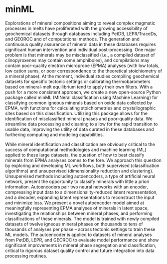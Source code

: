 # minML

Explorations of mineral compositions aiming to reveal complex magmatic processes in melts have proliferated with the growing accessibility of geochemical datasets through databases including PetDB, LEPR/TraceDs, and GEOROC and of computational methods. The generation and continuous quality assurance of mineral data in these databases requires significant human intervention and individual post-processing. One major problem is that minerals may be misclassified (i.e., a compiled dataset of clinopyroxenes may contain some amphiboles), and compilations may contain poor-quality electron microprobe (EPMA) analyses (with low totals, low cation sums, or poor correspondence to the theoretical stoichiometry of a mineral phase). At the moment, individual studies compiling geochemical datasets for specific tectonic settings or calibrating thermobarometers based on mineral-melt equilibrium tend to apply their own filters. With a push for a more consistent approach, we create a new open-source Python package called minML (MINeral classification using Machine Learning) for classifying common igneous minerals based on oxide data collected by EPMA, with functions for calculating stoichiometries and crystallographic sites based on this classification. Utilizing this package allows for the identification of misclassified mineral phases and poor-quality data. We streamline data processing and cleaning to allow for the rapid transition to usable data, improving the utility of data curated in these databases and furthering computing and modeling capabilities. 

While mineral identification and classification are obviously critical to the success of computational methodologies and machine learning (ML) applied to these large datasets, the question of how to best classify minerals from EPMA analyses comes to the fore. We approach this question by exploring and developing ML workflows, both supervised (classification algorithms) and unsupervised (dimensionality reduction and clustering). Unsupervised methods including autoencoders, a type of artificial neural network, present the opportunity to classify minerals with little a priori information. Autoencoders pair two neural networks with an encoder, compressing input data to a dimensionality-reduced latent representation, and a decoder, expanding latent representations to reconstruct the input and minimize loss. We present a novel autoencoder model aimed at meaningfully representing EPMA analyses of minerals in latent space, investigating the relationships between mineral phases, and performing classifications of these minerals. The model is trained with newly compiled datasets of twelve igneous mineral phases on thousands to tens of thousands of analyses per phase – across tectonic settings to train these ML models. The autoencoder is applied to datasets of mineral analyses from PetDB, LEPR, and GEOROC to evaluate model performance and show significant improvements in mineral phase segregation and classification, critical to rigorous dataset quality control and future integration into data processing routines. 

